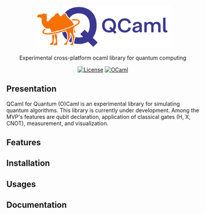 <div align="center">
   <img src="https://github.com/elias-utf8/qcaml/blob/main/docs/images/qcaml_banner.png" alt="QCaml logo" width="350"/>
   
   Experimental cross-platform ocaml library for quantum computing
   
   [![License](https://img.shields.io/badge/License-Apache%202.0-3c60b1.svg?logo=opensourceinitiative&logoColor=white&style=flat-square)](https://github.com/elias-utf8/qcaml/blob/main/LICENSE)
   [![OCaml](https://img.shields.io/badge/OCaml-4.13+-ec6813.svg?style=flat-square&logo=ocaml&logoColor=white)](https://ocaml.org/)
   
</div>

## Presentation
QCaml for Quantum (O)Caml is an experimental library for simulating quantum algorithms. This library is currently under development. Among the MVP's features are qubit declaration, application of classical gates (H, X, CNOT), measurement, and visualization.

## Features

## Installation

## Usages

## Documentation

